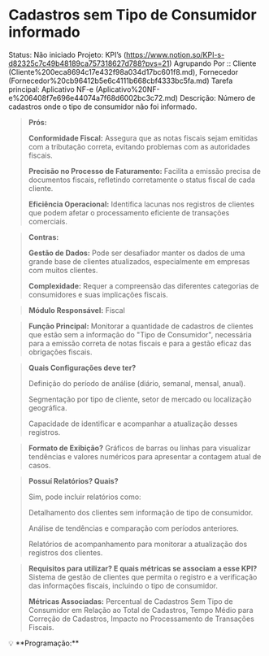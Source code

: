 # Cadastros sem Tipo de Consumidor informado

Status: Não iniciado
Projeto: KPI’s (https://www.notion.so/KPI-s-d82325c7c49b48189ca757318627d788?pvs=21)
Agrupando Por :: Cliente (Cliente%200eca8694c17e432f98a034d17bc601f8.md), Fornecedor (Fornecedor%20cb96412b5e6c4111b668cbf4333bc5fa.md)
Tarefa principal: Aplicativo NF-e (Aplicativo%20NF-e%206408f7e696e44074a7f68d6002bc3c72.md)
Descrição: Número de cadastros onde o tipo de consumidor não foi informado.

> **Prós:**
> 
> 
> **Conformidade Fiscal:** Assegura que as notas fiscais sejam emitidas com a tributação correta, evitando problemas com as autoridades fiscais.
> 
> **Precisão no Processo de Faturamento:** Facilita a emissão precisa de documentos fiscais, refletindo corretamente o status fiscal de cada cliente.
> 
> **Eficiência Operacional:** Identifica lacunas nos registros de clientes que podem afetar o processamento eficiente de transações comerciais.
> 

> **Contras:**
> 
> 
> **Gestão de Dados:** Pode ser desafiador manter os dados de uma grande base de clientes atualizados, especialmente em empresas com muitos clientes.
> 
> **Complexidade:** Requer a compreensão das diferentes categorias de consumidores e suas implicações fiscais.
> 

> **Módulo Responsável:**
Fiscal
> 

> **Função Principal:**
Monitorar a quantidade de cadastros de clientes que estão sem a informação do "Tipo de Consumidor", necessária para a emissão correta de notas fiscais e para a gestão eficaz das obrigações fiscais.
> 

> **Quais Configurações deve ter?**
> 
> 
> Definição do período de análise (diário, semanal, mensal, anual).
> 
> Segmentação por tipo de cliente, setor de mercado ou localização geográfica.
> 
> Capacidade de identificar e acompanhar a atualização desses registros.
> 

> **Formato de Exibição?**
Gráficos de barras ou linhas para visualizar tendências e valores numéricos para apresentar a contagem atual de casos.
> 

> **Possuí Relatórios? Quais?**
> 
> 
> Sim, pode incluir relatórios como:
> 
> Detalhamento dos clientes sem informação de tipo de consumidor.
> 
> Análise de tendências e comparação com períodos anteriores.
> 
> Relatórios de acompanhamento para monitorar a atualização dos registros dos clientes.
> 

> **Requisitos para utilizar? E quais métricas se associam a esse KPI?**
Sistema de gestão de clientes que permita o registro e a verificação das informações fiscais, incluindo o tipo de consumidor.
> 
> 
> **Métricas Associadas:** 
> Percentual de Cadastros Sem Tipo de Consumidor em Relação ao Total de Cadastros, Tempo Médio para Correção de Cadastros, Impacto no Processamento de Transações Fiscais.
> 

<aside>
💡 **Programação:**

</aside>